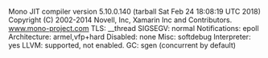Mono JIT compiler version 5.10.0.140 (tarball Sat Feb 24 18:08:19 UTC 2018)
Copyright (C) 2002-2014 Novell, Inc, Xamarin Inc and Contributors. www.mono-project.com
	TLS:           __thread
	SIGSEGV:       normal
	Notifications: epoll
	Architecture:  armel,vfp+hard
	Disabled:      none
	Misc:          softdebug 
	Interpreter:   yes
	LLVM:          supported, not enabled.
	GC:            sgen (concurrent by default)
